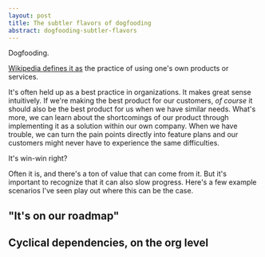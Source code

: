 ```yaml
---
layout: post
title: The subtler flavors of dogfooding
abstract: dogfooding-subtler-flavors
---
```


Dogfooding.

[Wikipedia defines it as](https://en.m.wikipedia.org/wiki/Eating_your_own_dog_food) the practice of using one's own products or services.

It's often held up as a best practice in organizations. It makes great sense intuitively. If we're making the best product for our customers, _of course_ it should also be the best product for us when we have similar needs. What's more, we can learn about the shortcomings of our product through implementing it as a solution within our own company. When we have trouble, we can turn the pain points directly into feature plans and our customers might never have to experience the same difficulties.

It's win-win right?

Often it is, and there's a ton of value that can come from it. But it's important to recognize that it can also slow progress. Here's a few example scenarios I've seen play out where this can be the case.

## "It's on our roadmap"

## Cyclical dependencies, on the org level
